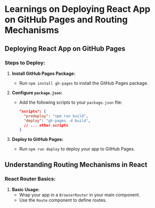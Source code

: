 # Learnings on Deploying React App on GitHub Pages and Routing Mechanisms

## Deploying React App on GitHub Pages

### Steps to Deploy:

1. **Install GitHub Pages Package:**
   - Run `npm install gh-pages` to install the GitHub Pages package.

2. **Configure `package.json`:**
   - Add the following scripts to your `package.json` file:
     ```json
     "scripts": {
       "predeploy": "npm run build",
       "deploy": "gh-pages -d build",
       // ... other scripts
     }
     ```

3. **Deploy to GitHub Pages:**
   - Run `npm run deploy` to deploy your app to GitHub Pages.


## Understanding Routing Mechanisms in React

### React Router Basics:

1. **Basic Usage:**
   - Wrap your app in a `BrowserRouter` in your main component.
   - Use the `Route` component to define routes.

